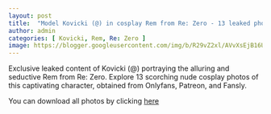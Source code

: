 ```yaml
---
layout: post
title:  "Model Kovicki (@) in cosplay Rem from Re: Zero - 13 leaked photos from Onlyfans, Patreon, and Fansly"
author: admin
categories: [ Kovicki, Rem, Re: Zero ]
image: https://blogger.googleusercontent.com/img/b/R29vZ2xl/AVvXsEjB16UQdayH7Odoctu_l6fZxgSOzmtrHzXvcAcOpIFxhqBX34n9lxu1S0psapuR4t3D67AAViAW99pIfdcvJXajBsrrIdMjK09-uW5pG0_fHvIMVBbU0DKEM9XRKGRl76vfxFntDPhm_6OSUI8yFvGPlOEmr_hXQoz-fFSkOkTYigtlVT325tnEoUavTOYd/s1600/01.JPG
---
```


Exclusive leaked content of Kovicki (@) portraying the alluring and seductive Rem from Re: Zero. Explore 13 scorching nude cosplay photos of this captivating character, obtained from Onlyfans, Patreon, and Fansly.

<p>You can download all photos by clicking <a href="http://ouo.io/qs/OzRuKBTK?s=https://www.mediafire.com/file/d3s8t2rk7i1v7ey/Model+Kovicki+(@)+in+cosplay+Rem+from+Re+Zero+-+13+leaked+photos+from+Onlyfans,+Patreon,+and+Fansly.rar/file">here</a></p>

<div class="separator" style="clear: both;"><a href="https://blogger.googleusercontent.com/img/b/R29vZ2xl/AVvXsEjB16UQdayH7Odoctu_l6fZxgSOzmtrHzXvcAcOpIFxhqBX34n9lxu1S0psapuR4t3D67AAViAW99pIfdcvJXajBsrrIdMjK09-uW5pG0_fHvIMVBbU0DKEM9XRKGRl76vfxFntDPhm_6OSUI8yFvGPlOEmr_hXQoz-fFSkOkTYigtlVT325tnEoUavTOYd/s1600/01.JPG" style="display: block; padding: 1em 0; text-align: center; "><img alt="" border="0" data-original-height="1707" data-original-width="1280" src="https://blogger.googleusercontent.com/img/b/R29vZ2xl/AVvXsEjB16UQdayH7Odoctu_l6fZxgSOzmtrHzXvcAcOpIFxhqBX34n9lxu1S0psapuR4t3D67AAViAW99pIfdcvJXajBsrrIdMjK09-uW5pG0_fHvIMVBbU0DKEM9XRKGRl76vfxFntDPhm_6OSUI8yFvGPlOEmr_hXQoz-fFSkOkTYigtlVT325tnEoUavTOYd/s1600/01.JPG"/></a></div><div class="separator" style="clear: both;"><a href="https://blogger.googleusercontent.com/img/b/R29vZ2xl/AVvXsEh_lmBeFg6zrJs4VhXYPEUro9JU6ajN-bHo-mzJZuh5UCq6ZSBhBesDBWluOHnPERBFcAhMWDzh9Ghk21eRBOb2tcHPItwdjWT3U9CNrYXKmHv4f5TNx_CoWxyURm9Gs2wvmOyQTODNrR-ZkG5wVII4lZtHiF50uj6oD8IiHpde4ZN593hpenopjcBSNJDl/s1600/02.JPG" style="display: block; padding: 1em 0; text-align: center; "><img alt="" border="0" data-original-height="1707" data-original-width="1280" src="https://blogger.googleusercontent.com/img/b/R29vZ2xl/AVvXsEh_lmBeFg6zrJs4VhXYPEUro9JU6ajN-bHo-mzJZuh5UCq6ZSBhBesDBWluOHnPERBFcAhMWDzh9Ghk21eRBOb2tcHPItwdjWT3U9CNrYXKmHv4f5TNx_CoWxyURm9Gs2wvmOyQTODNrR-ZkG5wVII4lZtHiF50uj6oD8IiHpde4ZN593hpenopjcBSNJDl/s1600/02.JPG"/></a></div><div class="separator" style="clear: both;"><a href="https://blogger.googleusercontent.com/img/b/R29vZ2xl/AVvXsEiqwcc_AhOxWAJ-fK4av6fKh_W0iA6JavacEpV2OBE7XpgH23SFppALRzCMuGdoAOWe_CtD9EpcE20O0VZl1ogwnVgIKUWVtOlZpeKwrTqXSMtaeIeqpAW02UgTfyyRI2Q-IbdXwLf1oRbb8KC1aLR2MXf98mC6rZtmkBiOS4P5XsSNr2CQnnAwyEAVlYE8/s1600/03.JPG" style="display: block; padding: 1em 0; text-align: center; "><img alt="" border="0" data-original-height="1707" data-original-width="1280" src="https://blogger.googleusercontent.com/img/b/R29vZ2xl/AVvXsEiqwcc_AhOxWAJ-fK4av6fKh_W0iA6JavacEpV2OBE7XpgH23SFppALRzCMuGdoAOWe_CtD9EpcE20O0VZl1ogwnVgIKUWVtOlZpeKwrTqXSMtaeIeqpAW02UgTfyyRI2Q-IbdXwLf1oRbb8KC1aLR2MXf98mC6rZtmkBiOS4P5XsSNr2CQnnAwyEAVlYE8/s1600/03.JPG"/></a></div><div class="separator" style="clear: both;"><a href="https://blogger.googleusercontent.com/img/b/R29vZ2xl/AVvXsEhHFFXXjqE1CMWAHfKrRUDz2kWuq1ea2LoiHJ3Qzxezn-bZdlZTsc9sBaxQnQYET6UCXXUZhWpakHubnDa-DnyFTsfk8_QxHH5fLXH2Hn3Y6hg3asU9_99RRF8T3vvARe0cE-J8O7ZnIRqMNVTh-Npwzygo0wtApLjO6wfmccJwJxlvG6J6Sd7dUPMv2d1P/s1600/04.JPG" style="display: block; padding: 1em 0; text-align: center; "><img alt="" border="0" data-original-height="1707" data-original-width="1280" src="https://blogger.googleusercontent.com/img/b/R29vZ2xl/AVvXsEhHFFXXjqE1CMWAHfKrRUDz2kWuq1ea2LoiHJ3Qzxezn-bZdlZTsc9sBaxQnQYET6UCXXUZhWpakHubnDa-DnyFTsfk8_QxHH5fLXH2Hn3Y6hg3asU9_99RRF8T3vvARe0cE-J8O7ZnIRqMNVTh-Npwzygo0wtApLjO6wfmccJwJxlvG6J6Sd7dUPMv2d1P/s1600/04.JPG"/></a></div><div class="separator" style="clear: both;"><a href="https://blogger.googleusercontent.com/img/b/R29vZ2xl/AVvXsEjjtZqPjnDVOjwrpjQT0-0vvfJ3gd_eA7BTbwUanKtrfNQjwJdpGLyTscsl_VHgsEmvtXPx-pcscHEJD8ThkW9G3eB5k7V5GdrRAS2l1rgGL8W8hV-r0CWk0Z50kdX1WajVDuAaBQKjMOlhCZzW92LuZKiLjTWAacoB582MdSS9rCbAq5cQjInR2CRHCmw8/s1600/05.JPG" style="display: block; padding: 1em 0; text-align: center; "><img alt="" border="0" data-original-height="1707" data-original-width="1280" src="https://blogger.googleusercontent.com/img/b/R29vZ2xl/AVvXsEjjtZqPjnDVOjwrpjQT0-0vvfJ3gd_eA7BTbwUanKtrfNQjwJdpGLyTscsl_VHgsEmvtXPx-pcscHEJD8ThkW9G3eB5k7V5GdrRAS2l1rgGL8W8hV-r0CWk0Z50kdX1WajVDuAaBQKjMOlhCZzW92LuZKiLjTWAacoB582MdSS9rCbAq5cQjInR2CRHCmw8/s1600/05.JPG"/></a></div><div class="separator" style="clear: both;"><a href="https://blogger.googleusercontent.com/img/b/R29vZ2xl/AVvXsEg28qBcg9oY96HGthoVw1eL0P2cUQIdcORxTi850bsYo3S1fGyWnUwqESFVNDlDhbsTVDjjgvdn3zGdsIEf4McwxkQ0nnrgoEf7dFBq4lLliacxlcr2rY5ha8Qhnfs2AcOytmnxlZKOJnmPr-DjF4_ZDC6lbmCRjGbLFWh5nFtmx7fq1OxhsM9FLVK0OYVi/s1600/06.JPG" style="display: block; padding: 1em 0; text-align: center; "><img alt="" border="0" data-original-height="1707" data-original-width="1280" src="https://blogger.googleusercontent.com/img/b/R29vZ2xl/AVvXsEg28qBcg9oY96HGthoVw1eL0P2cUQIdcORxTi850bsYo3S1fGyWnUwqESFVNDlDhbsTVDjjgvdn3zGdsIEf4McwxkQ0nnrgoEf7dFBq4lLliacxlcr2rY5ha8Qhnfs2AcOytmnxlZKOJnmPr-DjF4_ZDC6lbmCRjGbLFWh5nFtmx7fq1OxhsM9FLVK0OYVi/s1600/06.JPG"/></a></div><div class="separator" style="clear: both;"><a href="https://blogger.googleusercontent.com/img/b/R29vZ2xl/AVvXsEieAlpoVIwY35LMX-km7xWzwbDg5TOeo4srukSh2uT4UtmRzwdV1wC9zEe5FIwYikcrz5m-jybSFKf74fne8n5uRu2-qukQ3kxd_HGtPXvcDguQAhyrQ9TRPTWy_7LGomFP51Gdm_SkT9a0eUdSmtaAMEViJhVtFXJZ3KauRkBVflRxA3R6x8t3YJ8CDmXm/s1600/07.JPG" style="display: block; padding: 1em 0; text-align: center; "><img alt="" border="0" data-original-height="1707" data-original-width="1280" src="https://blogger.googleusercontent.com/img/b/R29vZ2xl/AVvXsEieAlpoVIwY35LMX-km7xWzwbDg5TOeo4srukSh2uT4UtmRzwdV1wC9zEe5FIwYikcrz5m-jybSFKf74fne8n5uRu2-qukQ3kxd_HGtPXvcDguQAhyrQ9TRPTWy_7LGomFP51Gdm_SkT9a0eUdSmtaAMEViJhVtFXJZ3KauRkBVflRxA3R6x8t3YJ8CDmXm/s1600/07.JPG"/></a></div><div class="separator" style="clear: both;"><a href="https://blogger.googleusercontent.com/img/b/R29vZ2xl/AVvXsEhPyayytbF6kdq0bXsBhK7UtPF3-uChg3PScJWTyvvO1wL5CcsEEvfsw2ZKio7hABxt9M2YRamKfif2xGIfQ0ZoJVYDRtunTvVECHJpGvsLfo4tbVREz_i-HJsnUJb0IGm7nFFMftN3FWyl-16uOZ3nW3JBDFUwpo3WZ6MNYXkacd2HEDa-2G1YchgdSKA6/s1600/08.JPG" style="display: block; padding: 1em 0; text-align: center; "><img alt="" border="0" data-original-height="1707" data-original-width="1280" src="https://blogger.googleusercontent.com/img/b/R29vZ2xl/AVvXsEhPyayytbF6kdq0bXsBhK7UtPF3-uChg3PScJWTyvvO1wL5CcsEEvfsw2ZKio7hABxt9M2YRamKfif2xGIfQ0ZoJVYDRtunTvVECHJpGvsLfo4tbVREz_i-HJsnUJb0IGm7nFFMftN3FWyl-16uOZ3nW3JBDFUwpo3WZ6MNYXkacd2HEDa-2G1YchgdSKA6/s1600/08.JPG"/></a></div><div class="separator" style="clear: both;"><a href="https://blogger.googleusercontent.com/img/b/R29vZ2xl/AVvXsEg_mIk2ssQXnVMc0WbOeVOdj9z9ndk78Zqa4NXLg8ax4EZMrN_8eDmn_aQ5yfxAbGIguMkJw4Qr10CoPX48L_6A5cL7lstjj7_ViXx3nZJIlY9z92J4hjp9HVY8FQznPS0-WdAPdrgg10iCD0bJ1M9kdRwN4Lgg8X2SQMDrIeCaB1-Jr9w7xWqZV4g19htt/s1600/09.JPG" style="display: block; padding: 1em 0; text-align: center; "><img alt="" border="0" data-original-height="1707" data-original-width="1280" src="https://blogger.googleusercontent.com/img/b/R29vZ2xl/AVvXsEg_mIk2ssQXnVMc0WbOeVOdj9z9ndk78Zqa4NXLg8ax4EZMrN_8eDmn_aQ5yfxAbGIguMkJw4Qr10CoPX48L_6A5cL7lstjj7_ViXx3nZJIlY9z92J4hjp9HVY8FQznPS0-WdAPdrgg10iCD0bJ1M9kdRwN4Lgg8X2SQMDrIeCaB1-Jr9w7xWqZV4g19htt/s1600/09.JPG"/></a></div><div class="separator" style="clear: both;"><a href="https://blogger.googleusercontent.com/img/b/R29vZ2xl/AVvXsEgIlUYITOYlp80ffkPyiqChlzNd2H4bbK9t27YHmuAt4b4PrDxgK8XDs-fTjR8zAcYwaXieP_VVmxeCdy2wKXtO12YSBstPlTZ6c4jiNufxdYjMxNnHPFYnhRifYElNZUhTwgInkh_0_9l74kgBlC34hYqcPgOn3pjkImotoXErjSuYreSc8Z5fH4iKrzu5/s1600/10.JPG" style="display: block; padding: 1em 0; text-align: center; "><img alt="" border="0" data-original-height="1707" data-original-width="1280" src="https://blogger.googleusercontent.com/img/b/R29vZ2xl/AVvXsEgIlUYITOYlp80ffkPyiqChlzNd2H4bbK9t27YHmuAt4b4PrDxgK8XDs-fTjR8zAcYwaXieP_VVmxeCdy2wKXtO12YSBstPlTZ6c4jiNufxdYjMxNnHPFYnhRifYElNZUhTwgInkh_0_9l74kgBlC34hYqcPgOn3pjkImotoXErjSuYreSc8Z5fH4iKrzu5/s1600/10.JPG"/></a></div><div class="separator" style="clear: both;"><a href="https://blogger.googleusercontent.com/img/b/R29vZ2xl/AVvXsEhupC6uxttt8nvBIRvblHgbEfgqskHxicrz3fJj0JiS73hOZk87u-_qqBJWJnaUWViTf69QRjYFC9Cb5dEyw5OxKL42WKQumqtTkMBooBTrmLCkfeebdn_3-jX7AYOeGLt38eCy62v08RE6KX461PCRi1jb09B_47e4H75yccHaVKtjAcCZpm6HL9I84aZs/s1600/11.JPG" style="display: block; padding: 1em 0; text-align: center; "><img alt="" border="0" data-original-height="1707" data-original-width="1280" src="https://blogger.googleusercontent.com/img/b/R29vZ2xl/AVvXsEhupC6uxttt8nvBIRvblHgbEfgqskHxicrz3fJj0JiS73hOZk87u-_qqBJWJnaUWViTf69QRjYFC9Cb5dEyw5OxKL42WKQumqtTkMBooBTrmLCkfeebdn_3-jX7AYOeGLt38eCy62v08RE6KX461PCRi1jb09B_47e4H75yccHaVKtjAcCZpm6HL9I84aZs/s1600/11.JPG"/></a></div><div class="separator" style="clear: both;"><a href="https://blogger.googleusercontent.com/img/b/R29vZ2xl/AVvXsEhHgGx1yKqG0rTRV070Hb85ivE7WJs1U2YddyUCreoDCd5Tz2Lwuls-qkp-iwzKoclZXUUqru6xQFB79Ceyf1FWWzWWfgAluqWT84r860Dv6OwZlybyz-SPED_bHVqL3zPaoNUaT7TLY0YQZzPOLdFG_o75jF0kNpKHiQ8ut7dAvR-udfBIMzt_rFbvFodB/s1600/12.JPG" style="display: block; padding: 1em 0; text-align: center; "><img alt="" border="0" data-original-height="1707" data-original-width="1280" src="https://blogger.googleusercontent.com/img/b/R29vZ2xl/AVvXsEhHgGx1yKqG0rTRV070Hb85ivE7WJs1U2YddyUCreoDCd5Tz2Lwuls-qkp-iwzKoclZXUUqru6xQFB79Ceyf1FWWzWWfgAluqWT84r860Dv6OwZlybyz-SPED_bHVqL3zPaoNUaT7TLY0YQZzPOLdFG_o75jF0kNpKHiQ8ut7dAvR-udfBIMzt_rFbvFodB/s1600/12.JPG"/></a></div><div class="separator" style="clear: both;"><a href="https://blogger.googleusercontent.com/img/b/R29vZ2xl/AVvXsEgWu6wtMrsxuk6jL_UUeL6vHEO5R5DorgGCS_7JV0NhZhiDM-EgesJ7UnB5s-Z6u3oeU6vgi2EFms49U9aZ68tz2e6DQn0-w86C0fWJGijSMs7c7rk-DrpezAMxznS2iO6xbFqBBgscGf0VbWbkVSAcqSkjdrnQ3P82Eoyp5I0c1TWVJdLBQmk-bUlfuoLa/s1600/13.JPG" style="display: block; padding: 1em 0; text-align: center; "><img alt="" border="0" data-original-height="1707" data-original-width="1280" src="https://blogger.googleusercontent.com/img/b/R29vZ2xl/AVvXsEgWu6wtMrsxuk6jL_UUeL6vHEO5R5DorgGCS_7JV0NhZhiDM-EgesJ7UnB5s-Z6u3oeU6vgi2EFms49U9aZ68tz2e6DQn0-w86C0fWJGijSMs7c7rk-DrpezAMxznS2iO6xbFqBBgscGf0VbWbkVSAcqSkjdrnQ3P82Eoyp5I0c1TWVJdLBQmk-bUlfuoLa/s1600/13.JPG"/></a></div>